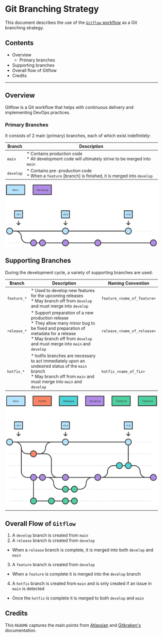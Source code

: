 # Git Branching Strategy

This document describes the use of the [`Gitflow` workflow](https://www.gitkraken.com/learn/git/git-flow) as a Git branching strategy.

## Contents

* Overview
  * Primary branches
* Supporting branches
* Overall flow of Gitflow
* Credits

---

## Overview

Gitflow is a Git workflow that helps with continuous delivery and implementing DevOps practices.

### Primary Branches

It consists of 2 main (primary) branches, each of which exist indefinitely:

| Branch | Description |
| -------| ------------|
| `main` | * Contains production code<br/>* All development code will ultimately strive to be merged into `main` |
| `develop` | * Contains pre-production code<br/>* When a `feature` [branch] is finished, it is merged into `develop` |

![alt text](img/main-and-develop-branches.jpg "Main and develop branches")

## Supporting Branches

During the development cycle, a variety of supporting branches are used:

| Branch | Description | Naming Convention |
| -------| ------------| ------------|
| `feature_*` | * Used to develop new features for the upcoming releases<br/>* May branch off from `develop` and must merge into `develop` | `feature_<name_of_feature>` |
| `release_*` | * Support preparation of a new production release<br/>* They allow many minor bug to be fixed and preparation of metadata for a release<br/>* May branch off from `develop` and must merge into `main` and `develop` | `release_<name_of_release>` |
| `hotfix_*` | * hotfix branches are necessary to act immediately upon an undesired status of the `main` branch<br/>* May branch off from `main` and must merge into `main` and `develop` | `hotfix_<name_of_fix>` |

![alt text](img/supporting-branches.jpg "Supporting branches")

---

## Overall Flow of `Gitflow`

1. A `develop` branch is created from `main`
2. A `release` branch is created from `develop`
  * When a `release` branch is complete, it is merged into both `develop` and `main`
3. A `feature` branch is created from `develop`
  * When a `feature` is complete it is merged into the `develop` branch
4. A `hotfix` branch is created from `main` and is only created if an issue in `main` is detected
  * Once the `hotfix` is complete it is merged to both `develop` and `main`

## Credits

This `README` captures the main points from [Atlassian](https://www.atlassian.com/git/tutorials/comparing-workflows/gitflow-workflow) and [Gitkraken's](https://www.gitkraken.com/learn/git/git-flow) documentation.
